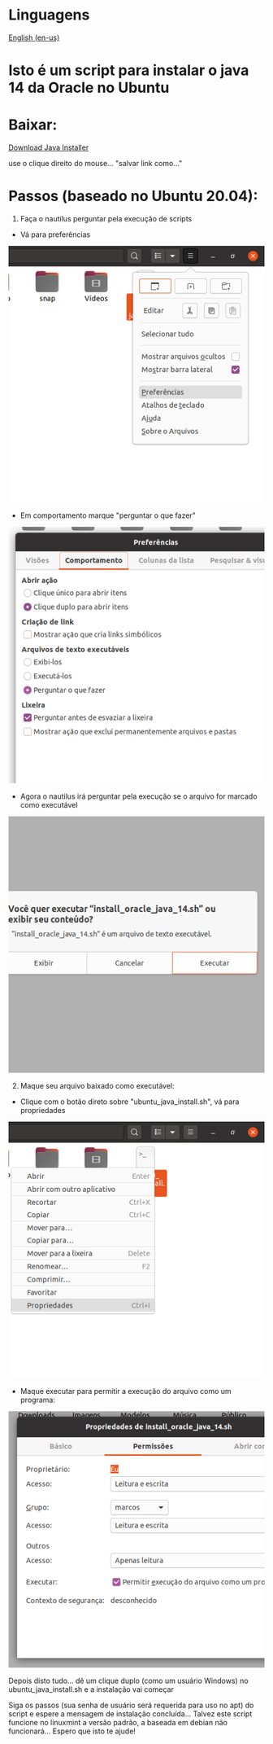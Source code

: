 # Linguagens
<a id="raw-url" href="https://github.com/markirius/ubuntu_java_install/blob/master/README.md">English (en-us)</a>


# Isto é um script para instalar o java 14 da Oracle no Ubuntu

# Baixar:
<a id="raw-url" href="https://raw.githubusercontent.com/markirius/ubuntu_java_install/master/ubuntu_java_install.sh">Download Java Installer</a>

use o clique direito do mouse... "salvar link como..."

# Passos (baseado no Ubuntu 20.04):

1. Faça o nautilus perguntar pela execução de scripts

  * Vá para preferências

![](../imgs/1.png)

  * Em comportamento marque "perguntar o que fazer"

![](../imgs/2.png)

  * Agora o nautilus irá perguntar pela execução se o arquivo for marcado como executável

![](../imgs/3.png)


2. Maque seu arquivo baixado como executável:

  * Clique com o botão direto sobre "ubuntu_java_install.sh", vá para propriedades

![](../imgs/5.png)

  * Maque executar para permitir a execução do arquivo como um programa:

![](../imgs/4.png)


Depois disto tudo... dê um clique duplo (como um usuário Windows) no ubuntu_java_install.sh e a instalação vai começar


Siga os passos (sua senha de usuário será requerida para uso no apt) do script e espere a mensagem de instalação concluída... Talvez este script funcione no linuxmint a versão padrão, a baseada em debian não funcionará... Espero que isto te ajude!
